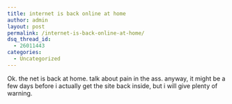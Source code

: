 ```yaml
---
title: internet is back online at home
author: admin
layout: post
permalink: /internet-is-back-online-at-home/
dsq_thread_id:
  - 26011443
categories:
  - Uncategorized
---
```

Ok. the net is back at home. talk about pain in the ass. anyway, it might be a few days before i actually get the site back inside, but i will give plenty of warning.